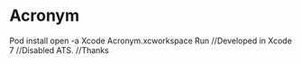 # Acronym
Pod install
open -a Xcode Acronym.xcworkspace
Run
//Developed in Xcode 7 
//Disabled ATS. 
//Thanks

